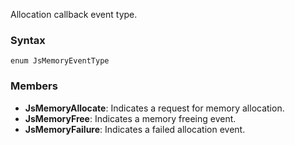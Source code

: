 Allocation callback event type.
### Syntax 
```
enum JsMemoryEventType
```
### Members 
* __JsMemoryAllocate__: Indicates a request for memory allocation.
* __JsMemoryFree__: Indicates a memory freeing event.
* __JsMemoryFailure__: Indicates a failed allocation event.
